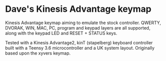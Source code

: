 # Dave's Kinesis Advantage keymap

Kinesis Advantage keymap aiming to emulate the stock controller. QWERTY, DVORAK,
WIN, MAC, PC, program and keypad layers are all supported, along with the
keypad LED and RESET + STATUS keys.

Tested with a Kinesis Advantage2, kinT (stapelberg) keyboard controller built
with a Teensy 3.6 microcontroller and a UK system layout. Originally based upon
the xyvers keymap.


<!-- 

ACTIVE

/*
,--------------------------------------------------------------.                                     ,--------------------------------------------------------------.
|      |      |      |      |      |      |      |      |      |                                     |      |      |      |      |      |      |      |      |      |
`--------------------------------------------------------------'                                     `--------------------------------------------------------------'
,------------------------------------------------------.                                                     ,------------------------------------------------------.
|         |        |        |        |        |        |                                                     |        |        |        |        |        |         |
|---------+--------+--------+--------+--------+--------|                                                     |--------+--------+--------+--------+--------+---------|
|         |        |        |        |        |        |                                                     |        |        |        |        |        |         |
|---------+--------+--------+--------+--------+--------|                                                     |--------+--------+--------+--------+--------+---------|
|         |        |        |        |        |        |                                                     |        |        |        |        |        |         |
|---------+--------+--------+--------+--------+--------|                                                     |--------+--------+--------+--------+--------+---------|
|         |        |        |        |        |        |                                                     |        |        |        |        |        |         |
`---------+--------+--------+--------+--------+--------'                                                     `--------+--------+--------+--------+--------+---------'
          |        |        |        |        |                                                                       |        |        |        |        |
          `-----------------------------------'                                                                       `-----------------------------------'
	                                                   ,-----------------.                 ,-----------------.
	                                                   |        |        |                 |        |        |
	                                          ,--------+--------+--------|                 |--------+--------+--------.
	                                          |        |        |        |                 |        |        |        |
	                                          |        |        |--------|                 |--------|        |        |
	                                          |        |        |        |                 |        |        |        |
	                                          `--------------------------'                 `--------------------------'
*/

[_BLANK] = LAYOUT_pretty(
  _______, _______, _______, _______, _______, _______, _______, _______, _______, _______, _______, _______, _______, _______, _______, _______, _______, _______,
  _______, _______, _______, _______, _______, _______,                                                       _______, _______, _______, _______, _______, _______,
  _______, _______, _______, _______, _______, _______,                                                       _______, _______, _______, _______, _______, _______,
  _______, _______, _______, _______, _______, _______,                                                       _______, _______, _______, _______, _______, _______,
  _______, _______, _______, _______, _______, _______,                                                       _______, _______, _______, _______, _______, _______,
           _______, _______, _______, _______,                                                                         _______, _______, _______, _______,
                                                        _______, _______,                   _______, _______,
                                                                 _______,                   _______,
                                               _______, _______, _______,                   _______, _______, _______
),





// Swapping Hands Matrix starting on line numbers that end in 0 for quick counting

/*  ---------------- LEFT HAND -----------------   ---------------- RIGHT HAND ---------------- */
#define LAYOUT_pretty(                                                                           \
    kC0, kD0, kE0, kC1, kD1, kE1, kC2, kD2, kE2,   kC3, kD3, kE3, kC4, kD4, kE4, kC5, kE5, kD5,  \
    k00, k10, k20, k30, k40, k50,                            k60, k70, k80, k90, kA0, kB0,       \
    k01, k11, k21, k31, k41, k51,                            k61, k71, k81, k91, kA1, kB1,       \
    k02, k12, k22, k32, k42, k52,                            k62, k72, k82, k92, kA2, kB2,       \
    k03, k13, k23, k33, k43, k53,                            k63, k73, k83, k93, kA3, kB3,       \
         k14, k24, k34, k54,                                      k64, k84, k94, kA4,            \
                             k56, k55,                  k96, k85,                                \
                                  k35,                  k86,                                     \
                        k36, k46, k25,                  k66, k75, k65                            \
) {                                              \
    { k00,  k01,  k02,  k03,  ___,  ___,  ___ }, \
    { k10,  k11,  k12,  k13,  k14,  ___,  ___ }, \
    { k20,  k21,  k22,  k23,  k24,  k25,  ___ }, \
    { k30,  k31,  k32,  k33,  k34,  k35,  k36 }, \
    { k40,  k41,  k42,  k43,  ___,  ___,  k46 }, \
    { k50,  k51,  k52,  k53,  k54,  k55,  k56 }, \
    { k60,  k61,  k62,  k63,  k64,  k65,  k66 }, \
    { k70,  k71,  k72,  k73,  ___,  k75,  ___ }, \
    { k80,  k81,  k82,  k83,  k84,  k85,  k86 }, \
    { k90,  k91,  k92,  k93,  k94,  ___,  k96 }, \
    { kA0,  kA1,  kA2,  kA3,  kA4,  ___,  ___ }, \
    { kB0,  kB1,  kB2,  kB3,  ___,  ___,  ___ }, \
    { kC0,  kC1,  kC2,  kC3,  kC4,  kC5,  ___ }, \
    { kD0,  kD1,  kD2,  kD3,  kD4,  kD5,  ___ }, \
    { kE0,  kE1,  kE2,  kE3,  kE4,  kE5,  ___ }  \
}
INACTIVE




/*
        Blank layer:
        ,-------------------------------------------------------------------------------.
        |          |      |      |        |        |          |        |        |       |
        `-------------------------------------------------------------------------------'
        ,-------------------------------------------------------------------------------.
        |          |      |      |        |        |          |        |        |       |
        `-------------------------------------------------------------------------------'
        ,-------------------------------------------.,-------------------------------------------.
        |        |      |      |      |      |      ||      |      |      |      |      |        |
        |--------+------+------+------+------+------||------+------+------+------+------+--------|
        |        |      |      |      |      |      ||      |      |      |      |      |        |
        |--------+------+------+------+------+------||------+------+------+------+------+--------|
        |        |      |      |      |      |      ||      |      |      |      |      |        |
        |--------+------+------+------+------+------||------+------+------+------+------+--------|
        |        |      |      |      |      |      ||      |      |      |      |      |        |
        `--------+------+------+------+------+------'`------+------+------+------+------+--------'
                 |      |      |      |      |              |      |      |      |      |
                 `---------------------------'              `---------------------------'
                                      ,-------------.,-------------.
                                      |      |      ||      |      |
                               ,------|------|------||------+------+------.
                               |      |      |      ||      |      |      |
                               |      |      |------||------|      |      |
                               |      |      |      ||      |      |      |
                               `--------------------'`--------------------'
*/
/*
[_BLANK] = LAYOUT_pretty (
           // Left Hand
           _______, _______, _______, _______, _______, _______, _______, _______, _______,
           _______, _______, _______, _______, _______, _______,
           _______, _______, _______, _______, _______, _______,
           _______, _______, _______, _______, _______, _______,
           _______, _______, _______, _______, _______, _______,
                    _______, _______, _______, _______,
           // Left Thumb
                    _______, _______,
                             _______,
           _______, _______, _______,

           // Right Hand
           _______, _______, _______, _______, _______, _______, _______, _______, _______,
           _______, _______, _______, _______, _______, _______,
           _______, _______, _______, _______, _______, _______,
           _______, _______, _______, _______, _______, _______,
           _______, _______, _______, _______, _______, _______,
                    _______, _______, _______, _______,
           // Right Thumb
           _______, _______,
           _______,
           _______, _______, _______
    ),
*/



/*
Compressed pretty layout

,--------------------------------------------------------------.                      ,--------------------------------------------------------------.
|      |      |      |      |      |      |      |      |      |                      |      |      |      |      |      |      |      |      |      |
`--------------------------------------------------------------'                      `--------------------------------------------------------------'
,------------------------------------------------------.                                      ,------------------------------------------------------.
|         |        |        |        |        |        |                                      |        |        |        |        |        |         |
|---------+--------+--------+--------+--------+--------|                                      |--------+--------+--------+--------+--------+---------|
|         |        |        |        |        |        |                                      |        |        |        |        |        |         |
|---------+--------+--------+--------+--------+--------|                                      |--------+--------+--------+--------+--------+---------|
|         |        |        |        |        |        |                                      |        |        |        |        |        |         |
|---------+--------+--------+--------+--------+--------|                                      |--------+--------+--------+--------+--------+---------|
|         |        |        |        |        |        |                                      |        |        |        |        |        |         |
`---------+--------+--------+--------+--------+--------'                                      `--------+--------+--------+--------+--------+---------'
          |        |        |        |        |                                                        |        |        |        |        |
          `-----------------------------------'                                                        `-----------------------------------'
	                                                   ,-----------------.  ,-----------------.
	                                                   |        |        |  |        |        |
	                                          ,--------+--------+--------|  |--------+--------+--------.
	                                          |        |        |        |  |        |        |        |
	                                          |        |        |--------|  |--------|        |        |
	                                          |        |        |        |  |        |        |        |
	                                          `--------------------------'  `--------------------------'
*/ 

/* Archived Not Pretty Layout
[_QWERTY] = LAYOUT (
           // Left Hand
           ESC_STATUS,  KC_F1,   KC_F2,   KC_F3,   KC_F4,   KC_F5,   KC_F6, TG(_FUNCTION),  TG(_VIM),
           QK_GESC,  KC_1,    KC_2,    KC_3,    KC_4,    KC_5,
           KC_TAB,  KC_Q,    KC_W,    KC_E,    KC_R,    KC_T,
           OSM(MOD_LGUI),      LCTL_T(KC_A),    LOPT_T(KC_S),    LGUI_T(KC_D),    LSFT_T(KC_F),    KC_G,
           OSM(MOD_LSFT), KC_Z,    KC_X,    KC_C,    KC_V,    KC_B,
                    TD(PLEQ),  TD(MNUN), KC_LEFT, KC_RGHT,

                                              LCTL_T(KC_ESC), KC_LAPO,
                                                                G(KC_SPC),
                                              KC_BSPC, LGUI_T(KC_DEL), APP_NAV,

           // Right Hand
                    QWERTY,   KC_F10,  KC_F11,  TG(_SYMBOLS),  KC_MUTE, KC_VOLD, KC_VOLU, TG(_KEYPAD),  TG(_PROGRAM),
                    KC_6,    KC_7,    KC_8,    KC_9,    KC_0,    TG(_NAV),
                    KC_Y,    KC_U,    KC_I,    KC_O,    KC_P,    KC_BSPC,
                    KC_H,    RSFT_T(KC_J),    RGUI_T(KC_K),    ROPT_T(KC_L),    RCTL_T(KC_SCLN), TD(APQU),
                    KC_N,    KC_M,    TD(CMAG), TD(PDAG),  KC_SLSH, OSM(MOD_RSFT),
                             KC_UP,   KC_DOWN, TD(LBCB), TD(RBCB),

           KC_RCPC, KC_LEAD,
           HYPR_T(KC_BSPC),
           OSM(MOD_MEH), LT(_KEYPAD, KC_ENT), RGUI_T(KC_SPC)
    ),
*/


// Triple Tap Tap Dance Function Definition


// void triple_tap_dance_pair_on_each_tap(qk_tap_dance_state_t *state, void *user_data) {

//     qk_tap_dance_pair_t *pair = (qk_tap_dance_pair_t *)user_data;

//     if (state->count == 3) {
//         // immediately finish on third press
//         register_code16(pair->kc2);
//         state->finished = true;
//     }
// }

// void triple_tap_dance_pair_finished(qk_tap_dance_state_t *state, void *user_data) {
//     qk_tap_dance_pair_t *pair = (qk_tap_dance_pair_t *)user_data;

//     if (state->count == 1) {
//         register_code16(pair->kc1);
//     } else if (state->count == 2) {
//         // tap plus hold
//         tap_code16(pair->kc1);
//         register_code16(pair->kc1);
//     } else if (state->count == 3) {
//         register_code16(pair->kc2);
//     }
// }

// void triple_tap_dance_pair_reset(qk_tap_dance_state_t *state, void *user_data) {
//     qk_tap_dance_pair_t *pair = (qk_tap_dance_pair_t *)user_data;

//     if (state->count == 1 || state->count == 2) {
//         // 1-tap and 2-tap both result in `kc1` pressed so release it
//         unregister_code16(pair->kc1);
//     } else if (state->count == 3) {
//         unregister_code16(pair->kc2);
//     }
// // }


//  #define TRIPLE_TAP_DANCE_DOUBLE(kc1, kc2) \
//          { .fn = {
//              triple_tap_dance_pair_on_each_tap, triple_tap_dance_pair_finished, triple_tap_dance_pair_reset
//              }, 
//              .user_data = (void *) & ( (qk_tap_dance_pair_t) {kc1, kc2} ), 
//          } 

// END Triple Tap Tap Dance Function Definition
